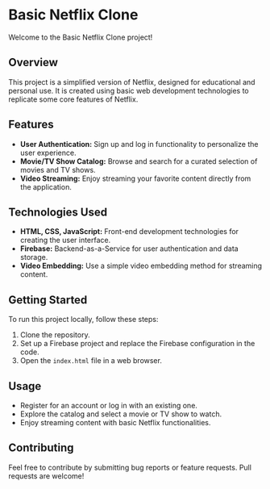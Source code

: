 # Basic Netflix Clone

Welcome to the Basic Netflix Clone project!

## Overview

This project is a simplified version of Netflix, designed for educational and personal use. It is created using basic web development technologies to replicate some core features of Netflix.

## Features

- **User Authentication:** Sign up and log in functionality to personalize the user experience.
- **Movie/TV Show Catalog:** Browse and search for a curated selection of movies and TV shows.
- **Video Streaming:** Enjoy streaming your favorite content directly from the application.

## Technologies Used

- **HTML, CSS, JavaScript:** Front-end development technologies for creating the user interface.
- **Firebase:** Backend-as-a-Service for user authentication and data storage.
- **Video Embedding:** Use a simple video embedding method for streaming content.

## Getting Started

To run this project locally, follow these steps:

1. Clone the repository.
2. Set up a Firebase project and replace the Firebase configuration in the code.
3. Open the `index.html` file in a web browser.

## Usage

- Register for an account or log in with an existing one.
- Explore the catalog and select a movie or TV show to watch.
- Enjoy streaming content with basic Netflix functionalities.

## Contributing

Feel free to contribute by submitting bug reports or feature requests. Pull requests are welcome!
